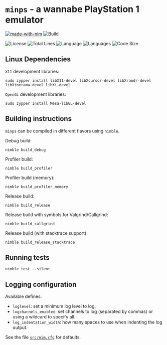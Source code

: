 # `minps` - a wannabe PlayStation 1 emulator

[![made-with-nim](https://img.shields.io/badge/Made%20with-Nim-ffc200.svg)](https://nim-lang.org/)
![Build](https://github.com/kraptor/minps/workflows/Build/badge.svg)

![License](https://img.shields.io/github/license/kraptor/minps?color=pink)
![Total Lines](https://img.shields.io/tokei/lines/github/kraptor/minps?label=Total%20Lines)
![Language](https://img.shields.io/github/languages/top/kraptor/minps?logo=Nim)
![Languages](https://img.shields.io/github/languages/count/kraptor/minps?label=Languages)
![Code Size](https://img.shields.io/github/languages/code-size/kraptor/minps)

## Linux Dependencies

`X11` development libraries:

    sudo zypper install libX11-devel libXcursor-devel libXrandr-devel libXinerama-devel libXi-devel

`OpenGL` development libraries:

    sudo zypper install Mesa-libGL-devel

## Building instructions

``minps`` can be compiled in different flavors using ``nimble``.

Debug build:

    nimble build_debug

Profiler build:

    nimble build_profiler

Profiler build (memory):

    nimble build_profiler_memory

Release build:

    nimble build_release

Release build with symbols for Valgrind/Callgrind:

    nimble build_callgrind

Release build (with stacktrace support):

    nimble build_release_stacktrace

## Running tests

    nimble test --silent

## Logging configuration

Available defines:

* `loglevel`: set a minimum log level to log.
* `logchannels_enabled`: set channels to log (separated by commas) or using a wildcard to specify all.
* `log_indentation_width`: how many spaces to use when indenting the log output.

See the file [``src/nim.cfg``](src/nim.cfg) for defaults.
